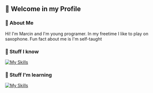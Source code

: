 ## 👋 Welcome in my Profile

### 📖 About Me
Hi! I'm Marcin and I'm young programer. In my freetime I like to play on saxophone. Fun fact about me is I'm self-taught

### 🔨 Stuff I know
[![My Skills](https://skillicons.dev/icons?i=python,git,github&perline=3)](https://skillicons.dev) 

### 🔧 Stuff I'm learning
[![My Skills](https://skillicons.dev/icons?i=powershell,notion,python&perline=3)](https://skillicons.dev)
